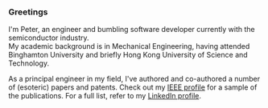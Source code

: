### Greetings
I'm Peter, an engineer and bumbling software developer currently with the semiconductor industry.<br>
My academic background is in Mechanical Engineering, having attended Binghamton University and briefly 
Hong Kong University of Science and Technology.

As a principal engineer in my field, I've authored and co-authored a number of (esoteric) papers and patents.
Check out my <a href="https://ieeexplore.ieee.org/author/37086151699">IEEE profile</a> for a sample of the publications.
For a full list, refer to my <a href="https://www.linkedin.com/in/peterlin1/">LinkedIn profile</a>.